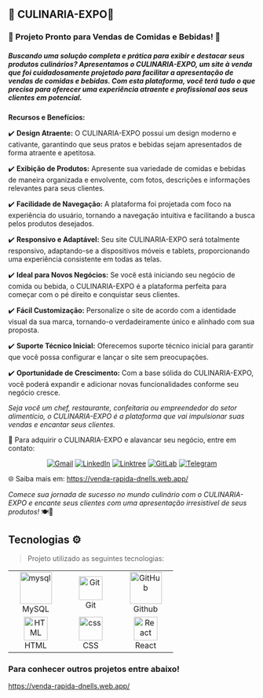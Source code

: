 ## 🍲 **CULINARIA-EXPO**🍹
### 🍲 Projeto Pronto para Vendas de Comidas e Bebidas! 🍲

##### Buscando uma solução completa e prática para exibir e destacar seus produtos culinários? Apresentamos o CULINARIA-EXPO, um site à venda que foi cuidadosamente projetado para facilitar a apresentação de vendas de comidas e bebidas. Com esta plataforma, você terá tudo o que precisa para oferecer uma experiência atraente e profissional aos seus clientes em potencial.

**Recursos e Benefícios:**

✔️ **Design Atraente:** O CULINARIA-EXPO possui um design moderno e cativante, garantindo que seus pratos e bebidas sejam apresentados de forma atraente e apetitosa.

✔️ **Exibição de Produtos:** Apresente sua variedade de comidas e bebidas de maneira organizada e envolvente, com fotos, descrições e informações relevantes para seus clientes.

✔️ **Facilidade de Navegação:** A plataforma foi projetada com foco na experiência do usuário, tornando a navegação intuitiva e facilitando a busca pelos produtos desejados.

✔️ **Responsivo e Adaptável:** Seu site CULINARIA-EXPO será totalmente responsivo, adaptando-se a dispositivos móveis e tablets, proporcionando uma experiência consistente em todas as telas.

✔️ **Ideal para Novos Negócios:** Se você está iniciando seu negócio de comida ou bebida, o CULINARIA-EXPO é a plataforma perfeita para começar com o pé direito e conquistar seus clientes.

✔️ **Fácil Customização:** Personalize o site de acordo com a identidade visual da sua marca, tornando-o verdadeiramente único e alinhado com sua proposta.

✔️ **Suporte Técnico Inicial:** Oferecemos suporte técnico inicial para garantir que você possa configurar e lançar o site sem preocupações.

✔️ **Oportunidade de Crescimento:** Com a base sólida do CULINARIA-EXPO, você poderá expandir e adicionar novas funcionalidades conforme seu negócio cresce.

*Seja você um chef, restaurante, confeitaria ou empreendedor do setor alimentício, o CULINARIA-EXPO é a plataforma que vai impulsionar suas vendas e encantar seus clientes.*

📧 Para adquirir o CULINARIA-EXPO e alavancar seu negócio, entre em contato: 

<div align="center">
  <a href="mailto:devops.davi@gmail.com"><img src="https://img.shields.io/badge/-Gmail-%23333?style=for-the-badge&logo=gmail&logoColor=white" alt="Gmail"></a>
  <a href="https://www.linkedin.com/in/davi-santos-cardoso-da-silva-b4678524a/" target="_blank"><img src="https://img.shields.io/badge/-LinkedIn-%230077B5?style=for-the-badge&logo=linkedin&logoColor=white" alt="LinkedIn"></a>
  <a href="https://linktr.ee/devops_davi" target="_blank"><img src="https://img.shields.io/badge/-Linktree-%23FF5722?style=for-the-badge" alt="Linktree"></a>
  <a href="https://gitlab.com/Noob-Saibot-227410" target="_blank"><img src="https://img.shields.io/badge/-GitLab-%23FCA121?style=for-the-badge&logo=gitlab&logoColor=white" alt="GitLab"></a>
  <a href="https://t.me/11976161682" target="_blank"><img src="https://img.shields.io/badge/-Telegram-%232CA5E0?style=for-the-badge&logo=telegram&logoColor=white" alt="Telegram"></a>
</div>



🌐 Saiba mais em: https://venda-rapida-dnells.web.app/

*Comece sua jornada de sucesso no mundo culinário com o CULINARIA-EXPO e encante seus clientes com uma apresentação irresistível de seus produtos!* 🍽️🎉


## Tecnologias ⚙️

> Projeto utilizado as seguintes tecnologias:

<table>
  <tr>
    <td align="center" width="96">
        <img src="https://techstack-generator.vercel.app/mysql-icon.svg" width="65" height="65" alt="mysql" />
      <br>MySQL
    </td>
    <td align="center" width="96">
        <img src="https://user-images.githubusercontent.com/25181517/192108372-f71d70ac-7ae6-4c0d-8395-51d8870c2ef0.png" width="48" height="48" alt="Git" />
      <br>Git
    </td>
    <td align="center" width="96">
        <img src="https://techstack-generator.vercel.app/github-icon.svg" width="65" height="65" alt="GitHub" />
      <br>Github
    </td>
  </tr>
  <tr>
      <td align="center"  width="96">
        <img src="https://skillicons.dev/icons?i=html" width="48" height="48" alt="HTML" />
      <br>HTML
    </td>
    <td align="center" width="96">
        <img src="https://skillicons.dev/icons?i=css" width="48" height="48" alt="css" />
      <br>CSS
    </td>
    <td align="center"  width="96">
        <img src="https://skillicons.dev/icons?i=react" width="48" height="48" alt="React" />
      <br>React
    </td>
  </tr>
 <tr>
 </tr>
</table>
 
 
  ### Para conhecer outros projetos entre abaixo!
 
https://venda-rapida-dnells.web.app/